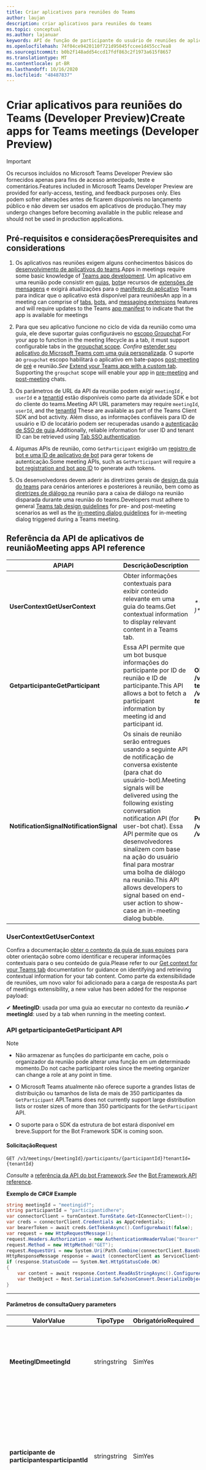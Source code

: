 ```yaml
---
title: Criar aplicativos para reuniões do Teams
author: laujan
description: criar aplicativos para reuniões do teams
ms.topic: conceptual
ms.author: lajanuar
keywords: API de função de participante do usuário de reuniões de aplicativos do teams
ms.openlocfilehash: 74f04ce9420110f721d95045fccee1d455cc7ea8
ms.sourcegitcommit: b0b2f148add54ccd17fdf863c2f1973a615f8657
ms.translationtype: MT
ms.contentlocale: pt-BR
ms.lasthandoff: 10/16/2020
ms.locfileid: "48487837"
---
```

# <a name="create-apps-for-teams-meetings-developer-preview"></a><span data-ttu-id="4005b-104">Criar aplicativos para reuniões do Teams (Developer Preview)</span><span class="sxs-lookup"><span data-stu-id="4005b-104">Create apps for Teams meetings (Developer Preview)</span></span>

>[!IMPORTANT]
> <span data-ttu-id="4005b-105">Os recursos incluídos no Microsoft Teams Developer Preview são fornecidos apenas para fins de acesso antecipado, teste e comentários.</span><span class="sxs-lookup"><span data-stu-id="4005b-105">Features included in Microsoft Teams Developer Preview are provided for early-access, testing, and feedback purposes only.</span></span> <span data-ttu-id="4005b-106">Eles podem sofrer alterações antes de ficarem disponíveis no lançamento público e não devem ser usados em aplicativos de produção.</span><span class="sxs-lookup"><span data-stu-id="4005b-106">They may undergo changes before becoming available in the public release and should not be used in production applications.</span></span>

## <a name="prerequisites-and-considerations"></a><span data-ttu-id="4005b-107">Pré-requisitos e considerações</span><span class="sxs-lookup"><span data-stu-id="4005b-107">Prerequisites and considerations</span></span>

1. <span data-ttu-id="4005b-108">Os aplicativos nas reuniões exigem alguns conhecimentos básicos do [desenvolvimento de aplicativos do teams](../overview.md).</span><span class="sxs-lookup"><span data-stu-id="4005b-108">Apps in meetings require some basic knowledge of [Teams app development](../overview.md).</span></span> <span data-ttu-id="4005b-109">Um aplicativo em uma reunião pode consistir em [guias](../tabs/what-are-tabs.md), [bots](../bots/what-are-bots.md)e recursos de [extensões de mensagens](../messaging-extensions/what-are-messaging-extensions.md) e exigirá atualizações para o [manifesto do aplicativo](#update-your-app-manifest) Teams para indicar que o aplicativo está disponível para reuniões</span><span class="sxs-lookup"><span data-stu-id="4005b-109">An app in a meeting can comprise of [tabs](../tabs/what-are-tabs.md), [bots](../bots/what-are-bots.md), and [messaging extensions](../messaging-extensions/what-are-messaging-extensions.md) features and will require updates to the Teams [app manifest](#update-your-app-manifest) to indicate that the app is available for meetings</span></span>

1. <span data-ttu-id="4005b-110">Para que seu aplicativo funcione no ciclo de vida da reunião como uma guia, ele deve suportar guias configuráveis no [escopo Groupchat](../resources/schema/manifest-schema.md#configurabletabs).</span><span class="sxs-lookup"><span data-stu-id="4005b-110">For your app to function in the meeting lifecycle as a tab, it must support configurable tabs in the [groupchat scope](../resources/schema/manifest-schema.md#configurabletabs).</span></span> <span data-ttu-id="4005b-111">*Confira* [estender seu aplicativo do Microsoft Teams com uma guia personalizada](../tabs/how-to/add-tab.md). O suporte ao `groupchat` escopo habilitará o aplicativo em bate-papos [post-meeting](teams-apps-in-meetings.md#post-meeting-app-experience) de [pré](teams-apps-in-meetings.md#pre-meeting-app-experience) e reunião.</span><span class="sxs-lookup"><span data-stu-id="4005b-111">*See* [Extend your Teams app with a custom tab](../tabs/how-to/add-tab.md). Supporting the `groupchat` scope will enable your app in [pre-meeting](teams-apps-in-meetings.md#pre-meeting-app-experience) and [post-meeting](teams-apps-in-meetings.md#post-meeting-app-experience) chats.</span></span>

1. <span data-ttu-id="4005b-112">Os parâmetros de URL da API da reunião podem exigir `meetingId` , `userId` e a [tenantid](/onedrive/find-your-office-365-tenant-id) estão disponíveis como parte da atividade SDK e bot do cliente do teams.</span><span class="sxs-lookup"><span data-stu-id="4005b-112">Meeting API URL parameters may require `meetingId`, `userId`, and the [tenantId](/onedrive/find-your-office-365-tenant-id) These are available as part of the Teams Client SDK and bot activity.</span></span> <span data-ttu-id="4005b-113">Além disso, as informações confiáveis para ID de usuário e ID de locatário podem ser recuperadas usando a [autenticação de SSO de guia](../tabs/how-to/authentication/auth-aad-sso.md).</span><span class="sxs-lookup"><span data-stu-id="4005b-113">Additionally, reliable information for user ID and tenant ID can be retrieved using [Tab SSO authentication](../tabs/how-to/authentication/auth-aad-sso.md).</span></span>

1. <span data-ttu-id="4005b-114">Algumas APIs de reunião, como `GetParticipant` exigirão um [registro de bot e uma ID de aplicativo de bot](../bots/how-to/create-a-bot-for-teams.md#with-an-azure-subscription) para gerar tokens de autenticação.</span><span class="sxs-lookup"><span data-stu-id="4005b-114">Some meeting APIs, such as `GetParticipant` will require a [bot registration and bot app ID](../bots/how-to/create-a-bot-for-teams.md#with-an-azure-subscription) to generate auth tokens.</span></span>

1. <span data-ttu-id="4005b-115">Os desenvolvedores devem aderir às diretrizes gerais de [design da guia do teams](../tabs/design/tabs.md) para cenários anteriores e posteriores à reunião, bem como as [diretrizes de diálogo na](design/designing-in-meeting-dialog.md) reunião para a caixa de diálogo na reunião disparada durante uma reunião do teams.</span><span class="sxs-lookup"><span data-stu-id="4005b-115">Developers must adhere to general [Teams tab design guidelines](../tabs/design/tabs.md) for pre- and post-meeting scenarios as well as the [in-meeting dialog guidelines](design/designing-in-meeting-dialog.md) for in-meeting dialog triggered during a Teams meeting.</span></span>

## <a name="meeting-apps-api-reference"></a><span data-ttu-id="4005b-116">Referência da API de aplicativos de reunião</span><span class="sxs-lookup"><span data-stu-id="4005b-116">Meeting apps API reference</span></span>

|<span data-ttu-id="4005b-117">API</span><span class="sxs-lookup"><span data-stu-id="4005b-117">API</span></span>|<span data-ttu-id="4005b-118">Descrição</span><span class="sxs-lookup"><span data-stu-id="4005b-118">Description</span></span>|<span data-ttu-id="4005b-119">Solicitação</span><span class="sxs-lookup"><span data-stu-id="4005b-119">Request</span></span>|<span data-ttu-id="4005b-120">Origem</span><span class="sxs-lookup"><span data-stu-id="4005b-120">Source</span></span>|
|---|---|----|---|
|<span data-ttu-id="4005b-121">**UserContext**</span><span class="sxs-lookup"><span data-stu-id="4005b-121">**GetUserContext**</span></span>| <span data-ttu-id="4005b-122">Obter informações contextuais para exibir conteúdo relevante em uma guia do teams.</span><span class="sxs-lookup"><span data-stu-id="4005b-122">Get contextual information to display relevant content in a Teams tab.</span></span> |<span data-ttu-id="4005b-123">_**microsoftTeams. GetContext (() => {/*...\* / } )*\*_</span><span class="sxs-lookup"><span data-stu-id="4005b-123">_**microsoftTeams.getContext( ( ) => {  /*...*/ } )**_</span></span>|<span data-ttu-id="4005b-124">SDK de cliente do Microsoft Teams</span><span class="sxs-lookup"><span data-stu-id="4005b-124">Microsoft Teams client SDK</span></span>|
|<span data-ttu-id="4005b-125">**Getparticipante**</span><span class="sxs-lookup"><span data-stu-id="4005b-125">**GetParticipant**</span></span>|<span data-ttu-id="4005b-126">Essa API permite que um bot busque informações do participante por ID de reunião e ID de participante.</span><span class="sxs-lookup"><span data-stu-id="4005b-126">This API allows a bot to fetch a participant information by meeting id and participant id.</span></span>|<span data-ttu-id="4005b-127">**Obter** _ **/v1/Meetings/{meetingId}/participants/{participantId}? tenantid = {tenantid}**_</span><span class="sxs-lookup"><span data-stu-id="4005b-127">**GET** _**/v1/meetings/{meetingId}/participants/{participantId}?tenantId={tenantId}**_</span></span> |<span data-ttu-id="4005b-128">SDK do Microsoft bot Framework</span><span class="sxs-lookup"><span data-stu-id="4005b-128">Microsoft Bot Framework SDK</span></span>|
|<span data-ttu-id="4005b-129">**NotificationSignal**</span><span class="sxs-lookup"><span data-stu-id="4005b-129">**NotificationSignal**</span></span> |<span data-ttu-id="4005b-130">Os sinais de reunião serão entregues usando a seguinte API de notificação de conversa existente (para chat do usuário-bot).</span><span class="sxs-lookup"><span data-stu-id="4005b-130">Meeting signals will be delivered using the following existing conversation notification API (for user-bot chat).</span></span> <span data-ttu-id="4005b-131">Essa API permite que os desenvolvedores sinalizem com base na ação do usuário final para mostrar uma bolha de diálogo na reunião.</span><span class="sxs-lookup"><span data-stu-id="4005b-131">This API allows developers to signal based on end-user action to show-case an in-meeting dialog bubble.</span></span>|<span data-ttu-id="4005b-132">**Postar** _ **/v3/Conversations/{conversationId}/Activities**_</span><span class="sxs-lookup"><span data-stu-id="4005b-132">**POST** _**/v3/conversations/{conversationId}/activities**_</span></span>|<span data-ttu-id="4005b-133">SDK do Microsoft bot Framework</span><span class="sxs-lookup"><span data-stu-id="4005b-133">Microsoft Bot Framework SDK</span></span>|

### <a name="getusercontext"></a><span data-ttu-id="4005b-134">UserContext</span><span class="sxs-lookup"><span data-stu-id="4005b-134">GetUserContext</span></span>

<span data-ttu-id="4005b-135">Confira a documentação [obter o contexto da guia de suas equipes](../tabs/how-to/access-teams-context.md#getting-context-by-using-the-microsoft-teams-javascript-library) para obter orientação sobre como identificar e recuperar informações contextuais para o seu conteúdo de guia.</span><span class="sxs-lookup"><span data-stu-id="4005b-135">Please refer to our [Get context for your Teams tab](../tabs/how-to/access-teams-context.md#getting-context-by-using-the-microsoft-teams-javascript-library) documentation for guidance on identifying and  retrieving contextual information for your tab content.</span></span> <span data-ttu-id="4005b-136">Como parte da extensibilidade de reuniões, um novo valor foi adicionado para a carga de resposta:</span><span class="sxs-lookup"><span data-stu-id="4005b-136">As part of meetings extensibility, a new value has been added for the response payload:</span></span>

<span data-ttu-id="4005b-137">✔ **MeetingID**: usada por uma guia ao executar no contexto da reunião.</span><span class="sxs-lookup"><span data-stu-id="4005b-137">✔ **meetingId**: used by a tab when running in the meeting context.</span></span>

### <a name="getparticipant-api"></a><span data-ttu-id="4005b-138">API getparticipante</span><span class="sxs-lookup"><span data-stu-id="4005b-138">GetParticipant API</span></span>

> [!NOTE]
>
> * <span data-ttu-id="4005b-139">Não armazenar as funções do participante em cache, pois o organizador da reunião pode alterar uma função em um determinado momento.</span><span class="sxs-lookup"><span data-stu-id="4005b-139">Do not cache participant roles since the meeting organizer can change a role at any point in time.</span></span>
>
> * <span data-ttu-id="4005b-140">O Microsoft Teams atualmente não oferece suporte a grandes listas de distribuição ou tamanhos de lista de mais de 350 participantes da `GetParticipant` API.</span><span class="sxs-lookup"><span data-stu-id="4005b-140">Teams does not currently support large distribution lists or roster sizes of more than 350 participants for the `GetParticipant` API.</span></span>
>
> * <span data-ttu-id="4005b-141">O suporte para o SDK da estrutura de bot estará disponível em breve.</span><span class="sxs-lookup"><span data-stu-id="4005b-141">Support for the Bot Framework SDK is coming soon.</span></span>

#### <a name="request"></a><span data-ttu-id="4005b-142">Solicitação</span><span class="sxs-lookup"><span data-stu-id="4005b-142">Request</span></span>

```http
GET /v3/meetings/{meetingId}/participants/{participantId}?tenantId={tenantId}
```

<span data-ttu-id="4005b-143">*Consulte* a [referência da API do bot Framework](/azure/bot-service/rest-api/bot-framework-rest-connector-api-reference?view=azure-bot-service-4.0&preserve-view=true).</span><span class="sxs-lookup"><span data-stu-id="4005b-143">*See* the [Bot Framework API reference](/azure/bot-service/rest-api/bot-framework-rest-connector-api-reference?view=azure-bot-service-4.0&preserve-view=true).</span></span>

<!-- markdownlint-disable MD025 -->

<span data-ttu-id="4005b-144">**Exemplo de C#**</span><span class="sxs-lookup"><span data-stu-id="4005b-144">**C# Example**</span></span>

```csharp
string meetingId = "meetingid?";
string participantId = "participantidhere";
var connectorClient = turnContext.TurnState.Get<IConnectorClient>();
var creds = connectorClient.Credentials as AppCredentials;
var bearerToken = await creds.GetTokenAsync().ConfigureAwait(false);
var request = new HttpRequestMessage();
request.Headers.Authorization = new AuthenticationHeaderValue("Bearer", bearerToken);
request.Method = new HttpMethod("GET");
request.RequestUri = new System.Uri(Path.Combine(connectorClient.BaseUri.OriginalString, $"/meetings/{meetingId}/participants/{participantId}"));
HttpResponseMessage response = await (connectorClient as ServiceClient<ConnectorClient>).HttpClient.SendAsync(request, cancellationToken).ConfigureAwait(false);
if (response.StatusCode == System.Net.HttpStatusCode.OK)
{
    var content = await response.Content.ReadAsStringAsync().ConfigureAwait(false);
    var theObject = Rest.Serialization.SafeJsonConvert.DeserializeObject<WhateverObjectIsReturned>(content, connectorClient.DeserializationSettings);
}
```

* * *
<!-- markdownlint-disable MD001 -->

#### <a name="query-parameters"></a><span data-ttu-id="4005b-145">Parâmetros de consulta</span><span class="sxs-lookup"><span data-stu-id="4005b-145">Query parameters</span></span>

|<span data-ttu-id="4005b-146">Valor</span><span class="sxs-lookup"><span data-stu-id="4005b-146">Value</span></span>|<span data-ttu-id="4005b-147">Tipo</span><span class="sxs-lookup"><span data-stu-id="4005b-147">Type</span></span>|<span data-ttu-id="4005b-148">Obrigatório</span><span class="sxs-lookup"><span data-stu-id="4005b-148">Required</span></span>|<span data-ttu-id="4005b-149">Descrição</span><span class="sxs-lookup"><span data-stu-id="4005b-149">Description</span></span>|
|---|---|----|---|
|<span data-ttu-id="4005b-150">**MeetingID**</span><span class="sxs-lookup"><span data-stu-id="4005b-150">**meetingId**</span></span>| <span data-ttu-id="4005b-151">string</span><span class="sxs-lookup"><span data-stu-id="4005b-151">string</span></span> | <span data-ttu-id="4005b-152">Sim</span><span class="sxs-lookup"><span data-stu-id="4005b-152">Yes</span></span> | <span data-ttu-id="4005b-153">O identificador de reunião está disponível por meio do bot Invoke e do Team Client SDK.</span><span class="sxs-lookup"><span data-stu-id="4005b-153">The meeting identifier is available via Bot Invoke and Teams Client SDK.</span></span>|
|<span data-ttu-id="4005b-154">**participante de participantes**</span><span class="sxs-lookup"><span data-stu-id="4005b-154">**participantId**</span></span>| <span data-ttu-id="4005b-155">string</span><span class="sxs-lookup"><span data-stu-id="4005b-155">string</span></span> | <span data-ttu-id="4005b-156">Sim</span><span class="sxs-lookup"><span data-stu-id="4005b-156">Yes</span></span> | <span data-ttu-id="4005b-157">Este campo é a ID de usuário e está disponível no SSO de guia, na invocação de bot e no SDK do Team Client.</span><span class="sxs-lookup"><span data-stu-id="4005b-157">This field is the User ID and it is available in Tab SSO, Bot Invoke, and Teams Client SDK.</span></span> <span data-ttu-id="4005b-158">O SSO de guia é altamente recomendado</span><span class="sxs-lookup"><span data-stu-id="4005b-158">Tab SSO is highly recommended</span></span>|
|<span data-ttu-id="4005b-159">**tenantId**</span><span class="sxs-lookup"><span data-stu-id="4005b-159">**tenantId**</span></span>| <span data-ttu-id="4005b-160">string</span><span class="sxs-lookup"><span data-stu-id="4005b-160">string</span></span> | <span data-ttu-id="4005b-161">Sim</span><span class="sxs-lookup"><span data-stu-id="4005b-161">Yes</span></span> | <span data-ttu-id="4005b-162">Isso é necessário para os usuários do locatário.</span><span class="sxs-lookup"><span data-stu-id="4005b-162">This required for tenant users.</span></span> <span data-ttu-id="4005b-163">Ele está disponível no SSO de guia, no bot Invoke e no SDK do teams Client.</span><span class="sxs-lookup"><span data-stu-id="4005b-163">It is available in Tab SSO, Bot Invoke, and Teams Client SDK.</span></span> <span data-ttu-id="4005b-164">O SSO de guia é altamente recomendado</span><span class="sxs-lookup"><span data-stu-id="4005b-164">Tab SSO is highly recommended</span></span>|

#### <a name="response-payload"></a><span data-ttu-id="4005b-165">Carga de resposta</span><span class="sxs-lookup"><span data-stu-id="4005b-165">Response Payload</span></span>
<!-- markdownlint-disable MD036 -->

<span data-ttu-id="4005b-166">o **meetingRole** pode ser *organizador*, *apresentador*ou *participante*.</span><span class="sxs-lookup"><span data-stu-id="4005b-166">**meetingRole** can be *Organizer*, *Presenter*, or *Attendee*.</span></span>

<span data-ttu-id="4005b-167">**Exemplo 1**</span><span class="sxs-lookup"><span data-stu-id="4005b-167">**Example 1**</span></span>

```json
{
  "user":
  {
      "id": "29:1JKiJGPAX9TTxtGxhVo0wLx_zwzo-gG8Z-X03306vBwi9p-xMTEbDXsT6KH7-0kkTS8cD-2zkrsoV6f5WJ6_aYw",
      "aadObjectId": "6aebbad0-e5a5-424a-834a-20fb051f3c1a",
      "name": "Allan Deyoung",
      "givenName": "Allan",
      "surname": "Deyoung",
      "email": "Allan.Deyoung@microsoft.com",
      "userPrincipalName": "Allan.Deyoung@microsoft.com",
      "tenantId": "72f988bf-86f1-41af-91ab-2d7cd011db47",
  },
  "meeting":
  {
      "role ": "Presenter",
      "inMeeting":true
  },
  "conversation":
  {
      "id": "<conversation id>"
  }
}
```
#### <a name="response-codes"></a><span data-ttu-id="4005b-168">Códigos de resposta</span><span class="sxs-lookup"><span data-stu-id="4005b-168">Response Codes</span></span>

<span data-ttu-id="4005b-169">**403**: o aplicativo não tem permissão para obter informações do participante.</span><span class="sxs-lookup"><span data-stu-id="4005b-169">**403**: the app is not allowed to get participant information.</span></span> <span data-ttu-id="4005b-170">Esta será a resposta de erro mais comum e será disparada quando o aplicativo não estiver instalado na reunião, como quando o aplicativo é desabilitado pelo administrador de locatários ou bloqueado durante a mitigação de site ativo.</span><span class="sxs-lookup"><span data-stu-id="4005b-170">This will be the most common error response and is triggered when the app is not installed in the meeting such as when the app is disabled by tenant admin or blocked during live site mitigation.</span></span>  
<span data-ttu-id="4005b-171">**200**: informações do participante recuperadas com êxito</span><span class="sxs-lookup"><span data-stu-id="4005b-171">**200**: participant information successfully retrieved</span></span>  
<span data-ttu-id="4005b-172">**401**: token inválido</span><span class="sxs-lookup"><span data-stu-id="4005b-172">**401**: invalid token</span></span>  
<span data-ttu-id="4005b-173">**404**: a reunião não existe ou o participante não pode ser encontrado.</span><span class="sxs-lookup"><span data-stu-id="4005b-173">**404**: the meeting doesn't exist or participant can’t be found.</span></span>

<!-- markdownlint-disable MD024 -->
### <a name="notificationsignal-api"></a><span data-ttu-id="4005b-174">API NotificationSignal</span><span class="sxs-lookup"><span data-stu-id="4005b-174">NotificationSignal API</span></span>

> [!NOTE]
> <span data-ttu-id="4005b-175">Quando uma caixa de diálogo na reunião é chamada, o mesmo conteúdo também será apresentado como uma mensagem de chat.</span><span class="sxs-lookup"><span data-stu-id="4005b-175">When an in-meeting dialog is invoked, the same content will also be presented as a chat message.</span></span>

#### <a name="request"></a><span data-ttu-id="4005b-176">Solicitação</span><span class="sxs-lookup"><span data-stu-id="4005b-176">Request</span></span>

```http
POST /v3/conversations/{conversationId}/activities
```

#### <a name="query-parameters"></a><span data-ttu-id="4005b-177">Parâmetros de consulta</span><span class="sxs-lookup"><span data-stu-id="4005b-177">Query parameters</span></span>

|<span data-ttu-id="4005b-178">Valor</span><span class="sxs-lookup"><span data-stu-id="4005b-178">Value</span></span>|<span data-ttu-id="4005b-179">Tipo</span><span class="sxs-lookup"><span data-stu-id="4005b-179">Type</span></span>|<span data-ttu-id="4005b-180">Obrigatório</span><span class="sxs-lookup"><span data-stu-id="4005b-180">Required</span></span>|<span data-ttu-id="4005b-181">Descrição</span><span class="sxs-lookup"><span data-stu-id="4005b-181">Description</span></span>|
|---|---|----|---|
|<span data-ttu-id="4005b-182">**conversationId**</span><span class="sxs-lookup"><span data-stu-id="4005b-182">**conversationId**</span></span>| <span data-ttu-id="4005b-183">string</span><span class="sxs-lookup"><span data-stu-id="4005b-183">string</span></span> | <span data-ttu-id="4005b-184">Sim</span><span class="sxs-lookup"><span data-stu-id="4005b-184">Yes</span></span> | <span data-ttu-id="4005b-185">O identificador convdersation está disponível como parte da invocação de bot</span><span class="sxs-lookup"><span data-stu-id="4005b-185">The convdersation identifier is available as part of bot invoke</span></span> |
|<span data-ttu-id="4005b-186">**completionBotId**</span><span class="sxs-lookup"><span data-stu-id="4005b-186">**completionBotId**</span></span>| <span data-ttu-id="4005b-187">string</span><span class="sxs-lookup"><span data-stu-id="4005b-187">string</span></span> | <span data-ttu-id="4005b-188">Não</span><span class="sxs-lookup"><span data-stu-id="4005b-188">No</span></span> | <span data-ttu-id="4005b-189">Este campo é a ID de bot que é declarada no manifesto.</span><span class="sxs-lookup"><span data-stu-id="4005b-189">This field is the Bot ID that is declared in the manifest.</span></span> <span data-ttu-id="4005b-190">O bot receberá um objeto result</span><span class="sxs-lookup"><span data-stu-id="4005b-190">The bot will receive a result object</span></span> |

#### <a name="request-payload"></a><span data-ttu-id="4005b-191">Carga de solicitação</span><span class="sxs-lookup"><span data-stu-id="4005b-191">Request Payload</span></span>

# <a name="json"></a>[<span data-ttu-id="4005b-192">JSON</span><span class="sxs-lookup"><span data-stu-id="4005b-192">JSON</span></span>](#tab/json)

```json
{
    "type": "message",
    "text": "John Phillips assigned you a weekly todo",
    "summary": "Don't forget to meet with Marketing next week",
    "channelData": {
        "notification": {
            "alertInMeeting": true,
            "externalResourceUrl": "https://teams.microsoft.com/l/bubble/APP_ID?url=<TaskInfo.url>&height=<TaskInfo.height>&width=<TaskInfo.width>&title=<TaskInfo.title>&completionBotId=BOT_APP_ID"
        }
    },
    "replyToId": "1493070356924"
}
```

# <a name="cnet"></a>[<span data-ttu-id="4005b-193">C#/.NET</span><span class="sxs-lookup"><span data-stu-id="4005b-193">C#/.NET</span></span>](#tab/dotnet)

```csharp
Activity activity = MessageFactory.Text("This is a meeting signal test");
MeetingNotification notification = new MeetingNotification
  {
    AlertInMeeting = true,
    ExternalResourceUrl = "https://teams.microsoft.com/l/bubble/APP_ID?url=<TaskInfo.url>&height=<TaskInfo.height>&width=<TaskInfo.width>&title=<TaskInfo.title>&completionBotId=BOT_APP_ID"
  };
activity.ChannelData = new TeamsChannelData
  {
    Notification = notification
  };
await turnContext.SendActivityAsync(activity).ConfigureAwait(false);
```

# <a name="javascript"></a>[<span data-ttu-id="4005b-194">JavaScript</span><span class="sxs-lookup"><span data-stu-id="4005b-194">JavaScript</span></span>](#tab/javascript)

```javascript

const replyActivity = MessageFactory.text('Hi'); // this could be an adaptive card instead
replyActivity.channelData = {
    notification: {
        alertInMeeting: true,
        externalResourceUrl: 'https://teams.microsoft.com/l/bubble/APP_ID?url=<TaskInfo.url>&height=<TaskInfo.height>&width=<TaskInfo.width>&title=<TaskInfo.title>&completionBotId=BOT_APP_ID’
    }
};
await context.sendActivity(replyActivity);
```

* * *

> [!IMPORTANT]
> <span data-ttu-id="4005b-195">A URL na bolha de conteúdo (URL taskInfo) deve estar incluída na lista de [domínios válidos](../resources/schema/manifest-schema.md#validdomains) incluída no manifesto do aplicativo Teams.</span><span class="sxs-lookup"><span data-stu-id="4005b-195">The URL in the content bubble (taskInfo URL) must be included in the [valid domains](../resources/schema/manifest-schema.md#validdomains) list included in the Teams app manifest.</span></span>

#### <a name="response-codes"></a><span data-ttu-id="4005b-196">Códigos de resposta</span><span class="sxs-lookup"><span data-stu-id="4005b-196">Response Codes</span></span>

<span data-ttu-id="4005b-197">**201**: atividade com sinal enviado com êxito</span><span class="sxs-lookup"><span data-stu-id="4005b-197">**201**: activity with signal is successfully sent</span></span>  
<span data-ttu-id="4005b-198">**401**: token inválido</span><span class="sxs-lookup"><span data-stu-id="4005b-198">**401**: invalid token</span></span>  
<span data-ttu-id="4005b-199">**403**: o aplicativo não tem permissão para enviar o sinal.</span><span class="sxs-lookup"><span data-stu-id="4005b-199">**403**: the app is not allowed to send the signal.</span></span> <span data-ttu-id="4005b-200">Nesse caso, a carga deve conter uma mensagem de erro mais detalhada.</span><span class="sxs-lookup"><span data-stu-id="4005b-200">In this case, the payload should contain more detail error message.</span></span> <span data-ttu-id="4005b-201">Podem existir vários motivos: aplicativo desabilitado pelo administrador de locatários, bloqueado durante a mitigação de sites ativos, etc.</span><span class="sxs-lookup"><span data-stu-id="4005b-201">There can be many reasons: app disabled by tenant admin, blocked during live site mitigation, etc.</span></span>  
<span data-ttu-id="4005b-202">**404**: o chat de reunião não existe</span><span class="sxs-lookup"><span data-stu-id="4005b-202">**404**: meeting chat doesn't exist</span></span>  

## <a name="enable-your-app-for-teams-meetings"></a><span data-ttu-id="4005b-203">Habilitar o aplicativo para reuniões do teams</span><span class="sxs-lookup"><span data-stu-id="4005b-203">Enable your app for Teams meetings</span></span>

### <a name="update-your-app-manifest"></a><span data-ttu-id="4005b-204">Atualizar o manifesto do aplicativo</span><span class="sxs-lookup"><span data-stu-id="4005b-204">Update your app manifest</span></span>

<span data-ttu-id="4005b-205">As funcionalidades de aplicativos de reuniões são declaradas em seu **configurableTabs**manifesto de aplicativo por meio de  ->  **escopos** configurableTabs e matrizes de **contexto** .</span><span class="sxs-lookup"><span data-stu-id="4005b-205">The meetings app capabilities are declared in your app manifest via the **configurableTabs** -> **scopes** and **context** arrays.</span></span> <span data-ttu-id="4005b-206">O *escopo* define para quem e o *contexto* define onde seu aplicativo estará disponível.</span><span class="sxs-lookup"><span data-stu-id="4005b-206">*Scope* defines to whom and *context* defines where your app will be available.</span></span>

> [!NOTE]
> * <span data-ttu-id="4005b-207">Use o [esquema de manifesto da visualização do desenvolvedor](../resources/schema/manifest-schema-dev-preview.md) para experimentá-lo em seu manifesto de aplicativo.</span><span class="sxs-lookup"><span data-stu-id="4005b-207">Please use [Developer Preview manifest schema](../resources/schema/manifest-schema-dev-preview.md) to try this in your app manifest.</span></span>
> * <span data-ttu-id="4005b-208">Atualmente, a plataforma móvel oferece suporte somente ao esquema de manifesto 1,6</span><span class="sxs-lookup"><span data-stu-id="4005b-208">Mobile Platform currently only support Manifest Schema 1.6</span></span>
> * <span data-ttu-id="4005b-209">A plataforma móvel oferece suporte a guias apenas nas superfícies de reunião prévia e posterior.</span><span class="sxs-lookup"><span data-stu-id="4005b-209">Mobile Platform supports Tabs only in Pre and Post Meeting Surfaces.</span></span> <span data-ttu-id="4005b-210">As experiências de reunião (guia e caixa de diálogo na reunião) no Mobile estarão disponíveis em breve</span><span class="sxs-lookup"><span data-stu-id="4005b-210">The In-meeting experiences (in-meeting dialog and tab) on mobile will be available soon</span></span>

```json
"configurableTabs": [
    {
      "configurationUrl": "https://contoso.com/teamstab/configure",
      "canUpdateConfiguration": true,
      "scopes": [
        "team",
        "groupchat"
      ],
      "context":[
        "channelTab",
        "privateChatTab",
        "meetingChatTab",
        "meetingDetailsTab",
        "meetingSidePanel"
     ]
    }
  ]
```

### <a name="context-property"></a><span data-ttu-id="4005b-211">Propriedade Context</span><span class="sxs-lookup"><span data-stu-id="4005b-211">Context property</span></span>

<span data-ttu-id="4005b-212">A guia `context` e `scopes` as propriedades funcionam em harmonia para permitir que você determine onde você deseja que seu aplicativo apareça.</span><span class="sxs-lookup"><span data-stu-id="4005b-212">The tab `context` and `scopes` properties work in harmony to allow you to determine where you want your app to appear.</span></span> <span data-ttu-id="4005b-213">As guias no `team` `groupchat` escopo ou podem ter mais de um contexto.</span><span class="sxs-lookup"><span data-stu-id="4005b-213">Tabs in the `team` or `groupchat` scope can have more than one context.</span></span> <span data-ttu-id="4005b-214">Os valores possíveis para a propriedade Context são os seguintes:</span><span class="sxs-lookup"><span data-stu-id="4005b-214">The possible values for the context property are as follows:</span></span>

* <span data-ttu-id="4005b-215">**channelTab**: uma guia no cabeçalho de um canal de equipe.</span><span class="sxs-lookup"><span data-stu-id="4005b-215">**channelTab**: a tab in the header of a team channel.</span></span>
* <span data-ttu-id="4005b-216">**privateChatTab**: uma guia no cabeçalho de um grupo bate-papo entre um conjunto de usuários que não estão no contexto de uma equipe ou reunião.</span><span class="sxs-lookup"><span data-stu-id="4005b-216">**privateChatTab**: a tab in the header of a group chat between a set of users not in the context of a team or meeting.</span></span>
* <span data-ttu-id="4005b-217">**meetingChatTab**: uma guia no cabeçalho de um chat de grupo entre um conjunto de usuários no contexto de uma reunião agendada.</span><span class="sxs-lookup"><span data-stu-id="4005b-217">**meetingChatTab**: a tab in the header of a group chat between a set of users in the context of a scheduled meeting.</span></span>
* <span data-ttu-id="4005b-218">**meetingDetailsTab**: uma guia no cabeçalho do modo de exibição detalhes da reunião do calendário.</span><span class="sxs-lookup"><span data-stu-id="4005b-218">**meetingDetailsTab**: a tab in the header of the meeting details view of the calendar.</span></span>
* <span data-ttu-id="4005b-219">**meetingSidePanel**: um painel na reunião aberto por meio da barra unificada (u-bar).</span><span class="sxs-lookup"><span data-stu-id="4005b-219">**meetingSidePanel**: an in-meeting panel opened via the unified bar (u-bar).</span></span>

## <a name="configure-your-app-for-meeting-scenarios"></a><span data-ttu-id="4005b-220">Configurar seu aplicativo para cenários de reunião</span><span class="sxs-lookup"><span data-stu-id="4005b-220">Configure your app for meeting scenarios</span></span>

> [!NOTE]
> <span data-ttu-id="4005b-221">Para que seu aplicativo fique visível na Galeria de guias, ele precisa **suportar guias configuráveis** e o **escopo de chat de grupo**.</span><span class="sxs-lookup"><span data-stu-id="4005b-221">For your app to be visible in the tab gallery it needs to **support configurable tabs** and the **group chat scope**.</span></span>

### <a name="pre-meeting"></a><span data-ttu-id="4005b-222">Pré-reunião</span><span class="sxs-lookup"><span data-stu-id="4005b-222">Pre-meeting</span></span>

<span data-ttu-id="4005b-223">Os usuários com funções de organizador e/ou apresentador adicionam guias a uma reunião usando o botão mais ➕ nas páginas **chat** de reunião e **detalhes** da reunião.</span><span class="sxs-lookup"><span data-stu-id="4005b-223">Users with organizer and/or presenter roles add tabs to a meeting using the plus ➕ button in the meeting **Chat** and meeting **details** pages.</span></span> <span data-ttu-id="4005b-224">As extensões de mensagens são adicionadas ao via menu de reticências/estouro &#x25CF;&#x25CF;&#x25CF; localizada abaixo da área de mensagem de composição no chat.</span><span class="sxs-lookup"><span data-stu-id="4005b-224">Messaging extensions are added to via the ellipses/overflow menu &#x25CF;&#x25CF;&#x25CF; located beneath the compose message area in the chat.</span></span> <span data-ttu-id="4005b-225">Os bots são adicionados a um chat de reunião usando a **@** tecla "" e selecionando **obter bots**.</span><span class="sxs-lookup"><span data-stu-id="4005b-225">Bots are added to a meeting chat using the "**@**" key and selecting **Get bots**.</span></span>

<span data-ttu-id="4005b-226">✔ A identidade do usuário *deve* ser confirmada por meio de [guias de SSO](../tabs/how-to/authentication/auth-aad-sso.md).</span><span class="sxs-lookup"><span data-stu-id="4005b-226">✔ The user identity *must* be confirmed via [Tabs SSO](../tabs/how-to/authentication/auth-aad-sso.md).</span></span> <span data-ttu-id="4005b-227">Após essa autenticação, o aplicativo pode recuperar a função de usuário por meio da API getparticipante.</span><span class="sxs-lookup"><span data-stu-id="4005b-227">Following this authentication, the app can retrieve the user role via the GetParticipant API.</span></span>

 <span data-ttu-id="4005b-228">✔ Com base na função de usuário, o aplicativo agora terá a capacidade de apresentar experiências específicas de função.</span><span class="sxs-lookup"><span data-stu-id="4005b-228">✔ Based on the user role, the app will now have the capability to present role specific experiences.</span></span> <span data-ttu-id="4005b-229">Por exemplo, um aplicativo de sondagem pode permitir que somente os organizadores e os apresentadores criem uma nova pesquisa.</span><span class="sxs-lookup"><span data-stu-id="4005b-229">For example, a polling app can allow only organizers and presenters to create a new poll.</span></span>

> <span data-ttu-id="4005b-230">**Observação**: as atribuições de função podem ser alteradas enquanto uma reunião estiver em andamento.</span><span class="sxs-lookup"><span data-stu-id="4005b-230">**NOTE**: Role assignments can be changed while a meeting is in progress.</span></span>  <span data-ttu-id="4005b-231">*Consulte* [funções em uma reunião do teams](https://support.microsoft.com/office/roles-in-a-teams-meeting-c16fa7d0-1666-4dde-8686-0a0bfe16e019).</span><span class="sxs-lookup"><span data-stu-id="4005b-231">*See* [Roles in a Teams meeting](https://support.microsoft.com/office/roles-in-a-teams-meeting-c16fa7d0-1666-4dde-8686-0a0bfe16e019).</span></span> 

### <a name="in-meeting"></a><span data-ttu-id="4005b-232">Na reunião</span><span class="sxs-lookup"><span data-stu-id="4005b-232">In-meeting</span></span>

#### <a name="sidepanel"></a><span data-ttu-id="4005b-233">**sidePanel**</span><span class="sxs-lookup"><span data-stu-id="4005b-233">**sidePanel**</span></span>

<span data-ttu-id="4005b-234">✔ Em seu manifesto de aplicativo, adicione **sidePanel** à matriz de **contexto** , conforme descrito acima.</span><span class="sxs-lookup"><span data-stu-id="4005b-234">✔ In your app manifest add **sidePanel** to the **context** array as described above.</span></span>

<span data-ttu-id="4005b-235">✔ Na reunião, bem como em todos os cenários, o aplicativo será renderizado em uma guia na reunião que tenha 320px de largura.</span><span class="sxs-lookup"><span data-stu-id="4005b-235">✔ In the meeting as well as in all scenarios, the app will be rendered in an in-meeting tab that is 320px in width.</span></span> <span data-ttu-id="4005b-236">Sua guia deve ser otimizada para isso.</span><span class="sxs-lookup"><span data-stu-id="4005b-236">Your tab must be optimized for this.</span></span> <span data-ttu-id="4005b-237">*Consulte* [FrameContext interface](/javascript/api/@microsoft/teams-js/microsoftteams.framecontext?view=msteams-client-js-latest&preserve-view=true)</span><span class="sxs-lookup"><span data-stu-id="4005b-237">*See*, [FrameContext interface](/javascript/api/@microsoft/teams-js/microsoftteams.framecontext?view=msteams-client-js-latest&preserve-view=true)</span></span>

<span data-ttu-id="4005b-238">✔ Consultar o [SDK do teams](../tabs/how-to/access-teams-context.md#user-context) para usar a API **userContext** para rotear as solicitações de acordo.</span><span class="sxs-lookup"><span data-stu-id="4005b-238">✔Refer to the [Teams SDK](../tabs/how-to/access-teams-context.md#user-context) to use the **userContext** API to route requests accordingly.</span></span>

<span data-ttu-id="4005b-239">✔ Consulte o fluxo de autenticação do Microsoft [Teams para guias](../tabs/how-to/authentication/auth-flow-tab.md).</span><span class="sxs-lookup"><span data-stu-id="4005b-239">✔ Refer to the [Teams authentication flow for tabs](../tabs/how-to/authentication/auth-flow-tab.md).</span></span> <span data-ttu-id="4005b-240">O fluxo de autenticação para guias é muito semelhante ao fluxo de autenticação para sites.</span><span class="sxs-lookup"><span data-stu-id="4005b-240">Authentication flow for tabs is very similar to the auth flow for websites.</span></span> <span data-ttu-id="4005b-241">Portanto, as guias podem usar o OAuth 2,0 diretamente.</span><span class="sxs-lookup"><span data-stu-id="4005b-241">Thus, tabs can use OAuth 2.0 directly.</span></span> <span data-ttu-id="4005b-242">*Confira também*a [plataforma de identidade da Microsoft e o fluxo de código de autorização do OAuth 2,0](/azure/active-directory/develop/v2-oauth2-auth-code-flow).</span><span class="sxs-lookup"><span data-stu-id="4005b-242">*See also*, [Microsoft identity platform and OAuth 2.0 authorization code flow](/azure/active-directory/develop/v2-oauth2-auth-code-flow).</span></span>

#### <a name="in-meeting-dialog"></a><span data-ttu-id="4005b-243">**caixa de diálogo na reunião**</span><span class="sxs-lookup"><span data-stu-id="4005b-243">**in-meeting dialog**</span></span>

<span data-ttu-id="4005b-244">✔ Você deve cumprir as diretrizes de [design da caixa de diálogo na reunião](design/designing-in-meeting-dialog.md).</span><span class="sxs-lookup"><span data-stu-id="4005b-244">✔ You must adhere to the [in-meeting dialog design guidelines](design/designing-in-meeting-dialog.md).</span></span>

<span data-ttu-id="4005b-245">✔ Consulte o fluxo de autenticação do Microsoft [Teams para guias](../tabs/how-to/authentication/auth-flow-tab.md).</span><span class="sxs-lookup"><span data-stu-id="4005b-245">✔ Refer to the [Teams authentication flow for tabs](../tabs/how-to/authentication/auth-flow-tab.md).</span></span>

<span data-ttu-id="4005b-246">✔ Usar a API de [notificação](/graph/api/resources/notifications-api-overview?view=graph-rest-beta&preserve-view=true) para sinalizar que uma notificação de bolha precisa ser disparada.</span><span class="sxs-lookup"><span data-stu-id="4005b-246">✔ Use the [notification](/graph/api/resources/notifications-api-overview?view=graph-rest-beta&preserve-view=true) API to signal that a bubble notification needs to be triggered.</span></span>

<span data-ttu-id="4005b-247">✔ Como parte da carga de solicitação de notificação, inclua a URL onde o conteúdo a ser expedido está hospedado.</span><span class="sxs-lookup"><span data-stu-id="4005b-247">✔ As part of the notification request payload, include the URL where the content to be showcased is hosted.</span></span>

> [!NOTE]
>
> * <span data-ttu-id="4005b-248">Essas notificações são persistentes por natureza.</span><span class="sxs-lookup"><span data-stu-id="4005b-248">These notifications are persistent in nature.</span></span> <span data-ttu-id="4005b-249">Você deve chamar a função [**submitTask ()**](../task-modules-and-cards/task-modules/task-modules-bots.md#submitting-the-result-of-a-task-module) para descartar automaticamente após um usuário executar uma ação no modo de exibição da Web.</span><span class="sxs-lookup"><span data-stu-id="4005b-249">You must invoke the [**submitTask()**](../task-modules-and-cards/task-modules/task-modules-bots.md#submitting-the-result-of-a-task-module) function to auto-dismiss after a user takes an action in the web-view.</span></span> <span data-ttu-id="4005b-250">Esse é um requisito para o envio de aplicativos.</span><span class="sxs-lookup"><span data-stu-id="4005b-250">This is a requirement for app submission.</span></span> <span data-ttu-id="4005b-251">*Consulte também*, [SDK do teams: módulo de tarefa](/javascript/api/@microsoft/teams-js/microsoftteams.tasks?view=msteams-client-js-latest#submittask-string---object--string---string---&preserve-view=true).</span><span class="sxs-lookup"><span data-stu-id="4005b-251">*See also*, [Teams SDK: task module](/javascript/api/@microsoft/teams-js/microsoftteams.tasks?view=msteams-client-js-latest#submittask-string---object--string---string---&preserve-view=true).</span></span>
>
> * <span data-ttu-id="4005b-252">Se quiser que seu aplicativo dê suporte a usuários anônimos, a carga de solicitação de chamada inicial deve confiar no `from.id`  (ID do usuário) solicitar metadados no `from` objeto, e não no `from.aadObjectId` (Azure Active Directory ID do usuário) solicitar metadados.</span><span class="sxs-lookup"><span data-stu-id="4005b-252">If you want your app to support anonymous users, your initial invoke request payload must rely on the `from.id`  (ID of the user) request metadata in the `from` object, not the `from.aadObjectId` (Azure Active Directory ID of the user) request metadata.</span></span> <span data-ttu-id="4005b-253">*Consulte* [usando módulos de tarefas em guias](../task-modules-and-cards/task-modules/task-modules-tabs.md) e [criar e enviar o módulo de tarefa](../messaging-extensions/how-to/action-commands/create-task-module.md?tabs=dotnet#the-initial-invoke-request).</span><span class="sxs-lookup"><span data-stu-id="4005b-253">*See* [Using task modules in tabs](../task-modules-and-cards/task-modules/task-modules-tabs.md) and [Create and send the task module](../messaging-extensions/how-to/action-commands/create-task-module.md?tabs=dotnet#the-initial-invoke-request).</span></span>

### <a name="post-meeting"></a><span data-ttu-id="4005b-254">Pós-reunião</span><span class="sxs-lookup"><span data-stu-id="4005b-254">Post-meeting</span></span>

<span data-ttu-id="4005b-255">As configurações pós-instalação e pré-reunião são equivalentes.</span><span class="sxs-lookup"><span data-stu-id="4005b-255">The post-meeting and pre-meeting configurations are equivalent.</span></span>

## <a name="meeting-app-sample"></a><span data-ttu-id="4005b-256">Exemplo de aplicativo de reunião</span><span class="sxs-lookup"><span data-stu-id="4005b-256">Meeting app sample</span></span>

 > [!div class="nextstepaction"]
> [<span data-ttu-id="4005b-257">Aplicativo gerador de token de reunião</span><span class="sxs-lookup"><span data-stu-id="4005b-257">Meeting token generator app</span></span>](https://github.com/OfficeDev/microsoft-teams-sample-meetings-token)
